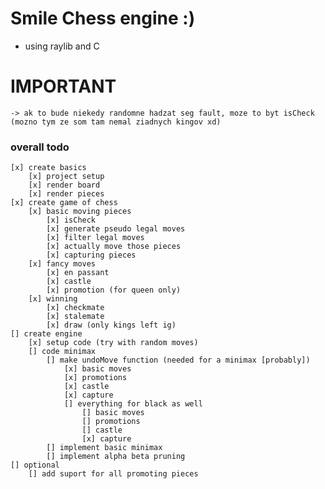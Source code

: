 # Smile Chess engine :)
- using raylib and C

# IMPORTANT
    -> ak to bude niekedy randomne hadzat seg fault, moze to byt isCheck (mozno tym ze som tam nemal ziadnych kingov xd)

### overall todo 
    [x] create basics
        [x] project setup
        [x] render board
        [x] render pieces
    [x] create game of chess
        [x] basic moving pieces
            [x] isCheck
            [x] generate pseudo legal moves
            [x] filter legal moves
            [x] actually move those pieces
            [x] capturing pieces
        [x] fancy moves 
            [x] en passant 
            [x] castle
            [x] promotion (for queen only)
        [x] winning 
            [x] checkmate
            [x] stalemate
            [x] draw (only kings left ig)
    [] create engine
        [x] setup code (try with random moves)
        [] code minimax
            [] make undoMove function (needed for a minimax [probably])
                [x] basic moves
                [x] promotions
                [x] castle
                [x] capture
                [] everything for black as well
                    [] basic moves
                    [] promotions
                    [] castle
                    [x] capture
            [] implement basic minimax
            [] implement alpha beta pruning
    [] optional
        [] add suport for all promoting pieces
